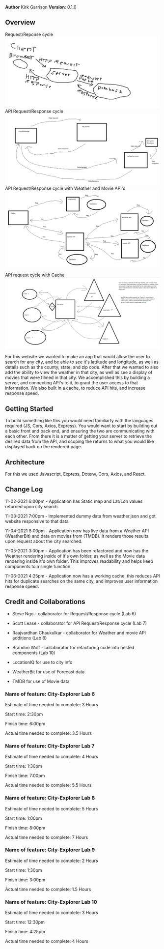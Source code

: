 **Author** Kirk Garrison
**Version**: 0.1.0

## Overview
Request/Reponse cycle
<img src ="Images/requestResponseCycle.PNG">
API Request/Response cycle
<img src ="Images/APIRequestResponseCycle.PNG">
API Request/Response cycle with Weather and Movie API's
<img src ="Images/APIwMWcycle.PNG">

API request cycle with Cache
<img src ="Images/CacheAPIcycle.PNG">

For this website we wanted to make an app that would allow the user to search for any city, and be able to see it's lattitude and longitude, as well as details such as the county, state, and zip code.
After that we wanted to also add the ability to view the weather in that city, as well as see a display of movies that were filmed in that city.
We accomplished this by building a server, and connecting API's to it, to grant the user access to that information. We also built in a cache, to reduce API hits, and increase response speed.

## Getting Started
To build something like this you would need familiarty with the languages required (JS, Cors, Axios, Express). You would want to start by building out a basic front and back end, and ensuring the two are communicating with each other. From there it is a matter of getting your server to retrieve the desired data from the API, and scoping the returns to what you would like displayed back on the rendered page.

## Architecture
For this we used Javascript, Express, Dotenv, Cors, Axios, and React.


## Change Log

11-02-2021 6:00pm - Application has Static map and Lat/Lon values returned upon city search.

11-03-2021 7:00pm - Implemented dummy data from weather.json and got website responsive to that data

11-04-2021 8:00pm - Application now has live data from a Weather API (WeatherBit) and data on movies from (TMDB). It renders those results upon request about the city searched.

11-05-2021 3:00pm - Application has been refactored and now has the Weather rendering inside of it's own folder, as well as the Movie data rendering inside it's own folder. This improves readability and helps keep components to a single function.

11-06-2021 4:25pm - Application now has a working cache, this reduces API hits for duplicate searches on the same city, and improves user information response speed.


## Credit and Collaborations
- Steve Ngo - collaborator for Request/Response cycle (Lab 6)
- Scott Lease - collaborator for API Request/Response cycle (Lab 7)
- Raajvardhan Chaukulkar - collaborator for Weather and movie API additions (Lab 8)
- Brandon Wolf - collaborator for refactoring code into nested components (Lab 10)

- LocationIQ for use to city info
- WeatherBit for use of Forecast data
- TMDB for use of Movie data

### Name of feature: City-Explorer Lab 6

Estimate of time needed to complete: 3 Hours

Start time: 2:30pm

Finish time: 6:00pm

Actual time needed to complete: 3.5 Hours

### Name of feature: City-Explorer Lab 7

Estimate of time needed to complete: 4 Hours

Start time: 1:30pm

Finish time: 7:00pm

Actual time needed to complete: 5.5 Hours

### Name of feature: City-Explorer Lab 8

Estimate of time needed to complete: 5 Hours

Start time: 1:00pm

Finish time: 8:00pm

Actual time needed to complete: 7 Hours

### Name of feature: City-Explorer Lab 9

Estimate of time needed to complete: 2 Hours

Start time: 1:30pm

Finish time: 3:00pm

Actual time needed to complete: 1.5 Hours

### Name of feature: City-Explorer Lab 10

Estimate of time needed to complete: 3 Hours

Start time: 12:30pm

Finish time: 4:25pm

Actual time needed to complete: 4 Hours